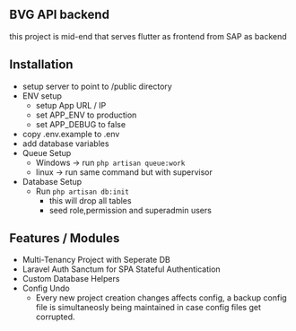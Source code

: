 
## BVG API backend

this project is mid-end that serves flutter as frontend from SAP as backend

## Installation
- setup server to point to /public directory
- ENV setup
  - setup App URL / IP
  - set APP_ENV to production
  - set APP_DEBUG to false
- copy .env.example to .env
- add database variables
- Queue Setup
  - Windows -> run `php artisan queue:work`
  - linux -> run same command but with supervisor
- Database Setup
  - Run `php artisan db:init`
    - this will drop all tables
    - seed role,permission and superadmin users

## Features / Modules
- Multi-Tenancy Project with Seperate DB
- Laravel Auth Sanctum for SPA Stateful Authentication
- Custom Database Helpers
- Config Undo
  - Every new project creation changes affects config, a backup config file is simultaneosly being maintained in case config files get corrupted.